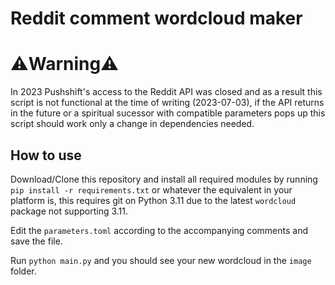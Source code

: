 # Reddit comment wordcloud maker

# ⚠️Warning⚠️

In 2023 Pushshift's access to the Reddit API was closed and as a result this
script is not functional at the time of writing (2023-07-03), if the API returns
in the future or a spiritual sucessor with compatible parameters pops up this
script should work only a change in dependencies needed.

## How to use

Download/Clone this repository and install all required modules by running
`pip install -r requirements.txt` or whatever the equivalent in your platform
is, this requires git on Python 3.11 due to the latest `wordcloud` package not
supporting 3.11.

Edit the `parameters.toml` according to the accompanying comments and save the
file.

Run `python main.py` and you should see your new wordcloud in the `image`
folder.
